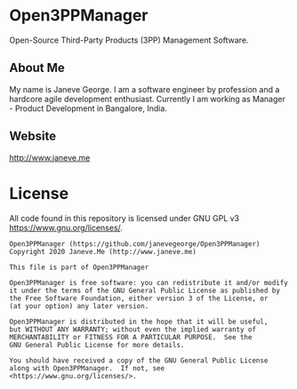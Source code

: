 # Open3PPManager
Open-Source Third-Party Products (3PP) Management Software.

## About Me
My name is Janeve George. I am a software engineer by profession and a hardcore agile development enthusiast. 
Currently I am working as Manager - Product Development in Bangalore, India. 

## Website
http://www.janeve.me

# License
All code found in this repository is licensed under GNU GPL v3 <https://www.gnu.org/licenses/>.

    Open3PPManager (https://github.com/janevegeorge/Open3PPManager)
    Copyright 2020 Janeve.Me (http://www.janeve.me)
    
    This file is part of Open3PPManager
    
    Open3PPManager is free software: you can redistribute it and/or modify
    it under the terms of the GNU General Public License as published by
    the Free Software Foundation, either version 3 of the License, or
    (at your option) any later version.

    Open3PPManager is distributed in the hope that it will be useful,
    but WITHOUT ANY WARRANTY; without even the implied warranty of
    MERCHANTABILITY or FITNESS FOR A PARTICULAR PURPOSE.  See the
    GNU General Public License for more details.

    You should have received a copy of the GNU General Public License
    along with Open3PPManager.  If not, see <https://www.gnu.org/licenses/>.
